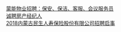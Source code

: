   
[蒙能物业招聘：保安、保洁、客服、会议服务员](http://www.dianyue.me/archives/905/8mra7z9w6slcmyjs/)  
[诚聘房产经纪人](http://www.dianyue.me/archives/905/ctlpo9br5detx1lp/)  
[2018内蒙古民生人寿保险股份有限公司招聘启事](http://www.dianyue.me/archives/121/cqq4t3rw309oj6vo/)
